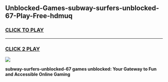 
## Unblocked-Games-subway-surfers-unblocked-67-Play-Free-hdmuq
<h3>
<a href="https://premium76.site?title=subway-surfers-unblocked-67&ref=20M">CLICK TO PLAY</a></h3>
<hr>

<h3>
<a href="https://premium76.site?title=subway-surfers-unblocked-67&ref=20M">CLICK 2 PLAY</a>
  
</h3>

<a href="https://premium76.site?title=subway-surfers-unblocked-67&ref=19M"><img src="https://clearcache.store/games.png"></a>


**subway-surfers-unblocked-67 games unblocked: Your Gateway to Fun and Accessible Online Gaming**
